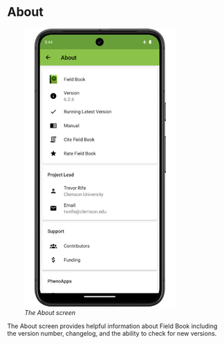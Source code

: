 <link rel="stylesheet" type="text/css" href="_styles/styles.css">

# About

<figure class="image">
  <img class="screenshot" src="_static/images/about/about_framed.png" width="350px"> 
  <figcaption class="screenshot-caption"><i>The About screen</i></figcaption> 
</figure>

The About screen provides helpful information about Field Book including the version number, changelog, and the ability to check for new versions.